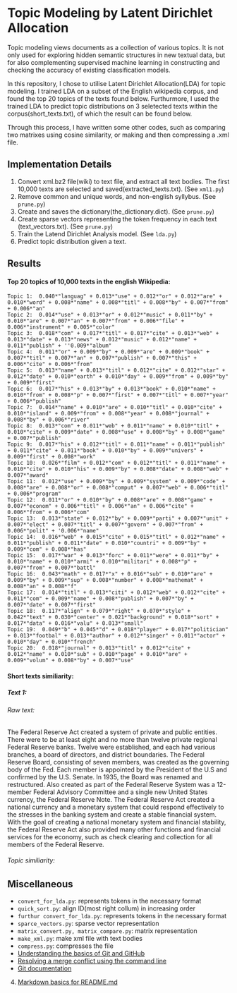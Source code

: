 # Topic Modeling by Latent Dirichlet Allocation


Topic modeling views documents as a collection of various topics. It is not only used for exploring hidden semantic structures in new textual data, but for also complementing supervised machine learning in constructing and checking the accuracy of existing classification models.

In this repository, I chose to utilise Latent Dirichlet Allocation(LDA) for topic modeling. I trained LDA on a subset of the English wikipedia corpus, and found the top 20 topics of the texts found below. Furthurmore, I used the trained LDA to predict topic distributions on 3 seletected texts within the corpus(short_texts.txt), of which the result can be found below.

Through this process, I have written some other codes, such as comparing two matrixes using cosine similarity, or making and then compressing a .xml file.

## Implementation Details

1. Convert xml.bz2 file(wiki) to text file, and extract all text bodies. The first 10,000 texts are selected and saved(extracted_texts.txt). (See `xml1.py`)
2. Remove common and unique words, and non-english syllybus. (See `prune.py`)
3. Create and saves the dictionary(the_dictionary.dict). (See `prune.py`)
4. Create sparse vectors representing the token frequency in each text (text_vectors.txt). (See `prune.py`)
5. Train the Latend Dirichlet Analysis model. (See `lda.py`)
6. Predict topic distribution given a text.

## Results

#### Top 20 topics of 10,000 texts in the english Wikipedia:
```
Topic 1:  0.040*"languag" + 0.013*"use" + 0.012*"or" + 0.012*"are" + 0.010*"word" + 0.008*"name" + 0.008*"titl" + 0.008*"by" + 0.007*"from" + 0.006*"an"  
Topic 2:  0.014*"use" + 0.013*"or" + 0.012*"music" + 0.011*"by" + 0.010*"are" + 0.007*"an" + 0.007*"from" + 0.006*"file" + 0.006*"instrument" + 0.005*"color"  
Topic 3:  0.018*"com" + 0.017*"titl" + 0.017*"cite" + 0.013*"web" + 0.013*"date" + 0.013*"news" + 0.012*"music" + 0.012*"name" + 0.011*"publish" + ''0.009*"album"  
Topic 4:  0.011*"or" + 0.009*"by" + 0.009*"are" + 0.009*"book" + 0.007*"titl" + 0.007*"an" + 0.007*"publish" + 0.007*"this" + 0.006*"cite" + 0.006*"from"  
Topic 5:  0.013*"name" + 0.013*"titl" + 0.012*"cite" + 0.012*"star" + 0.012*"date" + 0.010*"earth" + 0.010*"day" + 0.009*"from" + 0.009*"by" + 0.009*"first"  
Topic 6:  0.017*"his" + 0.013*"by" + 0.013*"book" + 0.010*"name" + 0.010*"from" + 0.008*"p" + 0.007*"first" + 0.007*"titl" + 0.007*"year" + 0.006*"publish"  
Topic 7:  0.014*"name" + 0.010*"are" + 0.010*"titl" + 0.010*"cite" + 0.010*"island" + 0.009*"from" + 0.008*"year" + 0.008*"journal" + 0.008*"by" + 0.006*"river"  
Topic 8:  0.013*"com" + 0.011*"web" + 0.011*"name" + 0.010*"titl" + 0.010*"cite" + 0.009*"date" + 0.008*"use" + 0.008*"by" + 0.008*"game" + 0.007*"publish"  
Topic 9:  0.017*"his" + 0.012*"titl" + 0.011*"name" + 0.011*"publish" + 0.011*"cite" + 0.011*"book" + 0.010*"by" + 0.009*"univers" + 0.009*"first" + 0.008*"work"  
Topic 10:  0.026*"film" + 0.012*"com" + 0.012*"titl" + 0.011*"name" + 0.010*"cite" + 0.010*"his" + 0.009*"by" + 0.008*"date" + 0.008*"web" + 0.007*"award"  
Topic 11:  0.012*"use" + 0.009*"by" + 0.009*"system" + 0.009*"code" + 0.008*"are" + 0.008*"or" + 0.008*"comput" + 0.007*"web" + 0.006*"titl" + 0.006*"program"  
Topic 12:  0.011*"or" + 0.010*"by" + 0.008*"are" + 0.008*"game" + 0.007*"econom" + 0.006*"titl" + 0.006*"an" + 0.006*"cite" + 0.006*"from" + 0.006*"com"  
Topic 13:  0.013*"state" + 0.012*"by" + 0.009*"parti" + 0.007*"unit" + 0.007*"elect" + 0.007*"titl" + 0.007*"govern" + 0.007*"from" + 0.006*"polit" + '0.006*"name"  
Topic 14:  0.016*"web" + 0.015*"cite" + 0.015*"titl" + 0.012*"name" + 0.011*"publish" + 0.011*"date" + 0.010*"countri" + 0.009*"by" + 0.009*"com" + 0.008*"has"  
Topic 15:  0.017*"war" + 0.013*"forc" + 0.011*"were" + 0.011*"by" + 0.010*"name" + 0.010*"armi" + 0.010*"militari" + 0.008*"p" + 0.007*"from" + 0.007*"battl"  
Topic 16:  0.043*"math" + 0.017*"x" + 0.016*"sub" + 0.010*"are" + 0.009*"by" + 0.009*"sup" + 0.008*"number" + 0.008*"mathemat" + 0.008*"an" + 0.008*"f"  
Topic 17:  0.014*"titl" + 0.013*"citi" + 0.012*"web" + 0.012*"cite" + 0.011*"com" + 0.009*"name" + 0.008*"publish" + 0.007*"by" + 0.007*"date" + 0.007*"first"  
Topic 18:  0.117*"align" + 0.079*"right" + 0.070*"style" + 0.042*"text" + 0.030*"center" + 0.021*"background" + 0.018*"sort" + 0.017*"data" + 0.016*"valu" + 0.013*"small"  
Topic 19:  0.049*"b" + 0.045*"d" + 0.018*"player" + 0.017*"politician" + 0.013*"footbal" + 0.013*"author" + 0.012*"singer" + 0.011*"actor" + 0.010*"day" + 0.010*"french"  
Topic 20:  0.018*"journal" + 0.013*"titl" + 0.012*"cite" + 0.012*"name" + 0.010*"sub" + 0.010*"page" + 0.010*"are" + 0.009*"volum" + 0.008*"by" + 0.007*"use"  
```


#### Short texts similiarity:
##### Text 1:

###### Raw text:
The Federal Reserve Act created a system of private and public entities. There were to be at least eight and no more than twelve private regional Federal Reserve banks. Twelve were established, and each had various branches, a board of directors, and district boundaries. The Federal Reserve Board, consisting of seven members, was created as the governing body of the Fed. Each member is appointed by the President of the U.S and confirmed by the U.S. Senate. In 1935, the Board was renamed and restructured. Also created as part of the Federal Reserve System was a 12-member Federal Advisory Committee and a single new United States currency, the Federal Reserve Note. The Federal Reserve Act created a national currency and a monetary system that could respond effectively to the stresses in the banking system and create a stable financial system. With the goal of creating a national monetary system and financial stability, the Federal Reserve Act also provided many other functions and financial services for the economy, such as check clearing and collection for all members of the Federal Reserve.

###### Topic similiarity:


## Miscellaneous
+ `convert_for_lda.py`: represents tokens in the necessary format  
+ `quick_sort.py`: align ID(most right collum) in increasing order  
+ `furthur convert_for_lda.py`: represents tokens in the necessary format
+ `sparce_vectors.py`: sparse vector representation
+ `matrix_convert.py, matrix_compare.py`: matrix representation
+ `make_xml.py`: make xml file with text bodies
+ `compress.py`: compresses the file
+ [Understanding the basics of Git and GitHub](http://stackoverflow.com/questions/11816424/understanding-the-basics-of-git-and-github)
+ [Resolving a merge conflict using the command line](https://help.github.com/articles/resolving-a-merge-conflict-using-the-command-line/)
+ [Git documentation](https://git-scm.com/documentation)
4. [Markdown basics for README.md](https://guides.github.com/features/mastering-markdown/)


